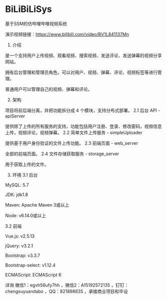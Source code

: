 # BiLiBiLiSys
基于SSM的仿哔哩哔哩视频系统

演示视频链接：https://www.bilibili.com/video/BV1L841137Mn

1. 介绍

是一个支持用户上传视频、观看视频、搜索视频、发送评论、发送弹幕的视频分享网站。

拥有后台管理和管理员角色，可以对用户、视频、弹幕、评论、视频标签等进行管理。

普通用户可以管理自己的视频、弹幕和评论。

2. 架构

项目将前后端分离，并把功能拆分成 4 个模块，支持分布式部署。
2.1 后台 API - apiServer

提供除了上传的所有服务的支持，功能包括用户注册、登录、修改密码，视频信息上传，视频评论，视频弹幕。
2.2 简单文件上传服务 - simpleUploader

提供基于用户身份验证的文件上传功能。
2.3 前端页面 - web_server

全部的前端页面。
2.4 文件存储获取服务 - storage_server

用于获取上传的文件。

3. 环境
3.1 后台

MySQL: 5.7

JDK: jdk1.8

Maven: Apache Maven 3或以上

Node: v6.14.0或以上

3.2 前端

Vue.js: v2.5.13

jQuery: v3.2.1

Bootstrap: v3.3.7

Bootstrap-select: v1.12.4

ECMAScript: ECMAScript 6

详询 微信1：egvh56ufy7hh ，微信2：A15192572135 ，钉钉：chengxuyuandabo ，QQ：821898835 ，承接商业项目和毕设
